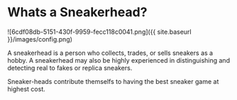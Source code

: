# Whats a Sneakerhead?

![6cdf08db-5151-430f-9959-fecc118c0041.png]({{ site.baseurl }}/images/config.png)

A sneakerhead is a person who collects, trades, or sells sneakers as a hobby. A sneakerhead may also be highly experienced in distinguishing and detecting real to fakes or replica sneakers. 

Sneaker-heads contribute themselfs to having the best sneaker game at highest cost.
